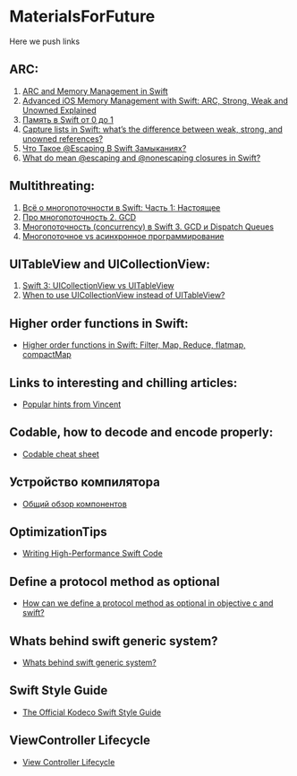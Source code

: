 # MaterialsForFuture
Here we push links

## ARC:
   1) [ARC and Memory Management in Swift](https://www.kodeco.com/966538-arc-and-memory-management-in-swift)
   2) [Advanced iOS Memory Management with Swift: ARC, Strong, Weak and Unowned Explained](https://www.vadimbulavin.com/swift-memory-management-arc-strong-weak-and-unowned/)
   3) [Память в Swift от 0 до 1](https://habr.com/ru/company/hh/blog/546856/)
   4) [Capture lists in Swift: what’s the difference between weak, strong, and unowned references?](https://www.hackingwithswift.com/articles/179/capture-lists-in-swift-whats-the-difference-between-weak-strong-and-unowned-references)
   5) [Что Такое @Escaping В Swift Замыканиях?](https://swiftbook.ru/post/tutorials/escaping-in-closures-in-swift/)
   6) [What do mean @escaping and @nonescaping closures in Swift?](https://medium.com/swiftcommmunity/what-do-mean-escaping-and-nonescaping-closures-in-swift-d404d721f39d)


## Multithreating:
   1) [Всё о многопоточности в Swift: Часть 1: Настоящее](https://medium.com/@alexey_nenastev/всё-о-многопоточности-в-swift-часть-1-настоящее-f0b4d5718877)
   2) [Про многопоточность 2. GCD](https://habr.com/ru/post/578752/)
   3) [Многопоточность (concurrency) в Swift 3. GCD и Dispatch Queues](https://habr.com/ru/post/320152/)
   4) [Многопоточное vs асинхронное программирование](https://ru.stackoverflow.com/questions/445768/Многопоточное-vs-асинхронное-программирование)

   
## UITableView and UICollectionView:
   1) [Swift 3: UICollectionView vs UITableView](https://medium.com/@nitpaxy/swift-3-uicollectionview-vs-uitableview-9909bbc0ec66)
   2) [When to use UICollectionView instead of UITableView?](https://stackoverflow.com/questions/23078847/when-to-use-uicollectionview-instead-of-uitableview)
   
   
## Higher order functions in Swift:
 - [Higher order functions in Swift: Filter, Map, Reduce, flatmap, compactMap](https://abhimuralidharan.medium.com/higher-order-functions-in-swift-filter-map-reduce-flatmap-1837646a63e8)


## Links to interesting and chilling articles:
 - [Popular hints from Vincent](https://www.swiftwithvincent.com/tips/closures-and-capture-lists)

 
## Codable, how to decode and encode properly:
 - [Codable cheat sheet](https://www.hackingwithswift.com/articles/119/codable-cheat-sheet)


## Устройство компилятора
 - [Общий обзор компонентов](https://habr.com/ru/companies/e-legion/articles/438204/)


## OptimizationTips
 - [Writing High-Performance Swift Code](https://github.com/apple/swift/blob/main/docs/OptimizationTips.rst)


## Define a protocol method as optional
 - [How can we define a protocol method as optional in objective c and swift?](https://medium.com/@karthianandhanit/how-can-we-define-a-protocol-method-as-optional-in-objective-c-and-swift-dcde754b0b9a)


## Whats behind swift generic system?
 - [Whats behind swift generic system?](https://nekitosss.github.io/programming/2019-05-12-swift-generics/)


## Swift Style Guide
 - [The Official Kodeco Swift Style Guide](https://github.com/kodecocodes/swift-style-guide#memory-management)


## ViewController Lifecycle
 - [View Controller Lifecycle](https://guides.codepath.com/ios/View-Controller-Lifecycle)
